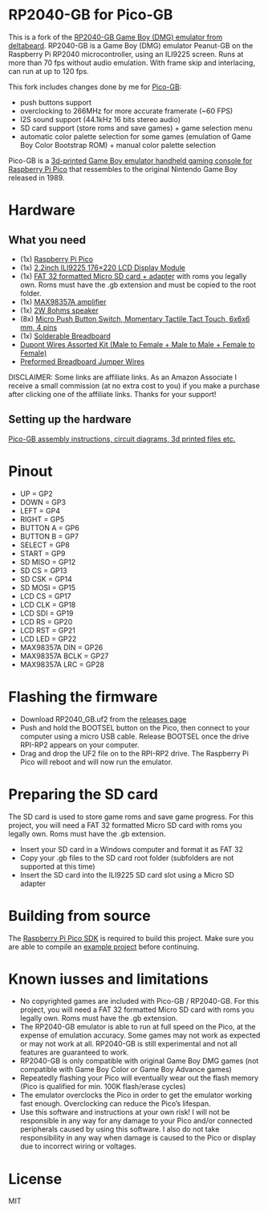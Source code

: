 # RP2040-GB for Pico-GB

This is a fork of the [RP2040-GB Game Boy (DMG) emulator from deltabeard](https://github.com/deltabeard/RP2040-GB). RP2040-GB is a Game Boy (DMG) emulator Peanut-GB on the Raspberry Pi RP2040 microcontroller, using an ILI9225 screen. Runs at more than 70 fps without audio emulation. With frame skip and interlacing, can run at up to 120 fps.

This fork includes changes done by me for [Pico-GB](https://www.youmaketech.com/pico-gb-gameboy-emulator-handheld-for-raspberry-pi-pico/):
* push buttons support
* overclocking to 266MHz for more accurate framerate (~60 FPS)
* I2S sound support (44.1kHz 16 bits stereo audio)
* SD card support (store roms and save games) + game selection menu
* automatic color palette selection for some games (emulation of Game Boy Color Bootstrap ROM) + manual color palette selection

Pico-GB is a [3d-printed Game Boy emulator handheld gaming console for Raspberry Pi Pico](https://www.youmaketech.com/pico-gb-gameboy-emulator-handheld-for-raspberry-pi-pico/) that ressembles to the original Nintendo Game Boy released in 1989.

# Hardware
## What you need
* (1x) [Raspberry Pi Pico](https://amzn.to/3rAcmDy)
* (1x) [2.2inch ILI9225 176×220 LCD Display Module](https://amzn.to/3aNAMD7)
* (1x) [FAT 32 formatted Micro SD card + adapter](https://amzn.to/3ICKzcm) with roms you legally own. Roms must have the .gb extension and must be copied to the root folder.
* (1x) [MAX98357A amplifier](https://www.youmaketech.com/max98357)
* (1x) [2W 8ohms speaker](https://amzn.to/3ikDy6S)
* (8x) [Micro Push Button Switch, Momentary Tactile Tact Touch, 6x6x6 mm, 4 pins](https://amzn.to/3dyXBsx)
* (1x) [Solderable Breadboard](https://amzn.to/3lwvfDi)
* [Dupont Wires Assorted Kit (Male to Female + Male to Male + Female to Female)](https://amzn.to/3HtbvdO)
* [Preformed Breadboard Jumper Wires](https://amzn.to/3rxwVjM)

DISCLAIMER: Some links are affiliate links. As an Amazon Associate I receive a small commission (at no extra cost to you) if you make a purchase after clicking one of the affiliate links. Thanks for your support!

## Setting up the hardware
[Pico-GB assembly instructions, circuit diagrams, 3d printed files etc.](https://www.youmaketech.com/pico-gb-gameboy-emulator-handheld-for-raspberry-pi-pico/)

# Pinout
* UP = GP2
* DOWN = GP3
* LEFT = GP4
* RIGHT = GP5
* BUTTON A = GP6
* BUTTON B = GP7
* SELECT = GP8
* START = GP9
* SD MISO = GP12
* SD CS = GP13
* SD CSK = GP14
* SD MOSI = GP15
* LCD CS = GP17
* LCD CLK = GP18
* LCD SDI = GP19
* LCD RS = GP20
* LCD RST = GP21
* LCD LED = GP22
* MAX98357A DIN = GP26
* MAX98357A BCLK = GP27
* MAX98357A LRC = GP28

# Flashing the firmware
* Download RP2040_GB.uf2 from the [releases page](https://github.com/YouMakeTech/Pico-GB/releases)
* Push and hold the BOOTSEL button on the Pico, then connect to your computer using a micro USB cable. Release BOOTSEL once the drive RPI-RP2 appears on your computer.
* Drag and drop the UF2 file on to the RPI-RP2 drive. The Raspberry Pi Pico will reboot and will now run the emulator.

# Preparing the SD card
The SD card is used to store game roms and save game progress. For this project, you will need a FAT 32 formatted Micro SD card with roms you legally own. Roms must have the .gb extension.

* Insert your SD card in a Windows computer and format it as FAT 32
* Copy your .gb files to the SD card root folder (subfolders are not supported at this time)
* Insert the SD card into the ILI9225 SD card slot using a Micro SD adapter

# Building from source
The [Raspberry Pi Pico SDK](https://github.com/raspberrypi/pico-sdk) is required to build this project. Make sure you are able to compile an [example project](https://github.com/raspberrypi/pico-examples#first--examples) before continuing.

# Known iusses and limitations
* No copyrighted games are included with Pico-GB / RP2040-GB. For this project, you will need a FAT 32 formatted Micro SD card with roms you legally own. Roms must have the .gb extension.
* The RP2040-GB emulator is able to run at full speed on the Pico, at the expense of emulation accuracy. Some games may not work as expected or may not work at all. RP2040-GB is still experimental and not all features are guaranteed to work.
* RP2040-GB is only compatible with original Game Boy DMG games (not compatible with Game Boy Color or Game Boy Advance games)
* Repeatedly flashing your Pico will eventually wear out the flash memory (Pico is qualified for min. 100K flash/erase cycles)
* The emulator overclocks the Pico in order to get the emulator working fast enough. Overclocking can reduce the Pico’s lifespan.
* Use this software and instructions at your own risk! I will not be responsible in any way for any damage to your Pico and/or connected peripherals caused by using this software. I also do not take responsibility in any way when damage is caused to the Pico or display due to incorrect wiring or voltages.

# License
MIT
